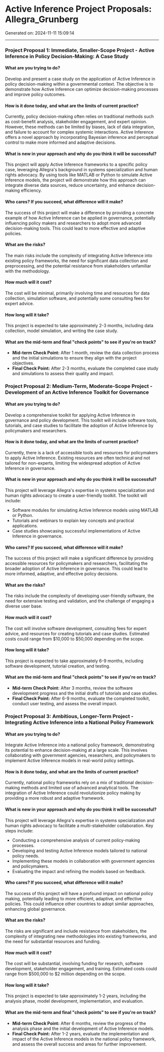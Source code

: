 # Active Inference Project Proposals: Allegra_Grunberg

Generated on: 2024-11-11 15:09:14

---

### Project Proposal 1: Immediate, Smaller-Scope Project - Active Inference in Policy Decision-Making: A Case Study

#### What are you trying to do?
Develop and present a case study on the application of Active Inference in policy decision-making within a governmental context. The objective is to demonstrate how Active Inference can optimize decision-making processes and improve policy outcomes.

#### How is it done today, and what are the limits of current practice?
Currently, policy decision-making often relies on traditional methods such as cost-benefit analysis, stakeholder engagement, and expert opinion. However, these methods can be limited by biases, lack of data integration, and failure to account for complex systemic interactions. Active Inference offers a novel approach by incorporating Bayesian inference and perceptual control to make more informed and adaptive decisions.

#### What is new in your approach and why do you think it will be successful?
This project will apply Active Inference frameworks to a specific policy case, leveraging Allegra's background in systems specialization and human rights advocacy. By using tools like MATLAB or Python to simulate Active Inference models, the project will demonstrate how this approach can integrate diverse data sources, reduce uncertainty, and enhance decision-making efficiency.

#### Who cares? If you succeed, what difference will it make?
The success of this project will make a difference by providing a concrete example of how Active Inference can be applied in governance, potentially influencing policy makers and researchers to adopt more advanced decision-making tools. This could lead to more effective and adaptive policies.

#### What are the risks?
The main risks include the complexity of integrating Active Inference into existing policy frameworks, the need for significant data collection and preprocessing, and the potential resistance from stakeholders unfamiliar with the methodology.

#### How much will it cost?
The cost will be minimal, primarily involving time and resources for data collection, simulation software, and potentially some consulting fees for expert advice.

#### How long will it take?
This project is expected to take approximately 2-3 months, including data collection, model simulation, and writing the case study.

#### What are the mid-term and final "check points" to see if you're on track?
- **Mid-term Check Point:** After 1 month, review the data collection process and the initial simulations to ensure they align with the project objectives.
- **Final Check Point:** After 2-3 months, evaluate the completed case study and simulations to assess their quality and impact.

### Project Proposal 2: Medium-Term, Moderate-Scope Project - Development of an Active Inference Toolkit for Governance

#### What are you trying to do?
Develop a comprehensive toolkit for applying Active Inference in governance and policy development. This toolkit will include software tools, tutorials, and case studies to facilitate the adoption of Active Inference by policymakers and researchers.

#### How is it done today, and what are the limits of current practice?
Currently, there is a lack of accessible tools and resources for policymakers to apply Active Inference. Existing resources are often technical and not tailored for non-experts, limiting the widespread adoption of Active Inference in governance.

#### What is new in your approach and why do you think it will be successful?
This project will leverage Allegra's expertise in systems specialization and human rights advocacy to create a user-friendly toolkit. The toolkit will include:
- Software modules for simulating Active Inference models using MATLAB or Python.
- Tutorials and webinars to explain key concepts and practical applications.
- Case studies showcasing successful implementations of Active Inference in governance.

#### Who cares? If you succeed, what difference will it make?
The success of this project will make a significant difference by providing accessible resources for policymakers and researchers, facilitating the broader adoption of Active Inference in governance. This could lead to more informed, adaptive, and effective policy decisions.

#### What are the risks?
The risks include the complexity of developing user-friendly software, the need for extensive testing and validation, and the challenge of engaging a diverse user base.

#### How much will it cost?
The cost will involve software development, consulting fees for expert advice, and resources for creating tutorials and case studies. Estimated costs could range from $10,000 to $50,000 depending on the scope.

#### How long will it take?
This project is expected to take approximately 6-9 months, including software development, tutorial creation, and testing.

#### What are the mid-term and final "check points" to see if you're on track?
- **Mid-term Check Point:** After 3 months, review the software development progress and the initial drafts of tutorials and case studies.
- **Final Check Point:** After 6-9 months, evaluate the completed toolkit, conduct user testing, and assess the overall impact.

### Project Proposal 3: Ambitious, Longer-Term Project - Integrating Active Inference into a National Policy Framework

#### What are you trying to do?
Integrate Active Inference into a national policy framework, demonstrating its potential to enhance decision-making at a large scale. This involves collaborating with government agencies, researchers, and policymakers to implement Active Inference models in real-world policy settings.

#### How is it done today, and what are the limits of current practice?
Currently, national policy frameworks rely on a mix of traditional decision-making methods and limited use of advanced analytical tools. The integration of Active Inference could revolutionize policy making by providing a more robust and adaptive framework.

#### What is new in your approach and why do you think it will be successful?
This project will leverage Allegra's expertise in systems specialization and human rights advocacy to facilitate a multi-stakeholder collaboration. Key steps include:
- Conducting a comprehensive analysis of current policy-making processes.
- Developing and testing Active Inference models tailored to national policy needs.
- Implementing these models in collaboration with government agencies and policymakers.
- Evaluating the impact and refining the models based on feedback.

#### Who cares? If you succeed, what difference will it make?
The success of this project will have a profound impact on national policy making, potentially leading to more efficient, adaptive, and effective policies. This could influence other countries to adopt similar approaches, enhancing global governance.

#### What are the risks?
The risks are significant and include resistance from stakeholders, the complexity of integrating new methodologies into existing frameworks, and the need for substantial resources and funding.

#### How much will it cost?
The cost will be substantial, involving funding for research, software development, stakeholder engagement, and training. Estimated costs could range from $500,000 to $2 million depending on the scope.

#### How long will it take?
This project is expected to take approximately 1-2 years, including the analysis phase, model development, implementation, and evaluation.

#### What are the mid-term and final "check points" to see if you're on track?
- **Mid-term Check Point:** After 6 months, review the progress of the analysis phase and the initial development of Active Inference models.
- **Final Check Point:** After 1-2 years, evaluate the implementation and impact of the Active Inference models in the national policy framework, and assess the overall success and areas for further improvement.